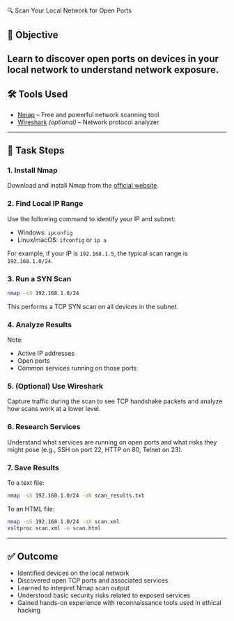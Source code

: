 🔍 Scan Your Local Network for Open Ports
## 📌 Objective

 Learn to discover open ports on devices in your local network to
 understand network exposure.
---

## 🛠️ Tools Used

- [Nmap](https://nmap.org/) – Free and powerful network scanning tool  
- [Wireshark](https://www.wireshark.org/) *(optional)* – Network protocol analyzer

---

## 📡 Task Steps

### 1. Install Nmap
Download and install Nmap from the [official website](https://nmap.org/download.html).

### 2. Find Local IP Range
Use the following command to identify your IP and subnet:
- Windows: `ipconfig`
- Linux/macOS: `ifconfig` or `ip a`

For example, if your IP is `192.168.1.5`, the typical scan range is `192.168.1.0/24`.

### 3. Run a SYN Scan
```bash
nmap -sS 192.168.1.0/24
````

This performs a TCP SYN scan on all devices in the subnet.

### 4. Analyze Results

Note:

* Active IP addresses
* Open ports
* Common services running on those ports

### 5. (Optional) Use Wireshark

Capture traffic during the scan to see TCP handshake packets and analyze how scans work at a lower level.

### 6. Research Services

Understand what services are running on open ports and what risks they might pose (e.g., SSH on port 22, HTTP on 80, Telnet on 23).

### 7. Save Results

To a text file:

```bash
nmap -sS 192.168.1.0/24 -oN scan_results.txt
```

To an HTML file:

```bash
nmap -sS 192.168.1.0/24 -oX scan.xml
xsltproc scan.xml -o scan.html
```

---

## ✅ Outcome

* Identified devices on the local network
* Discovered open TCP ports and associated services
* Learned to interpret Nmap scan output
* Understood basic security risks related to exposed services
* Gained hands-on experience with reconnaissance tools used in ethical hacking
